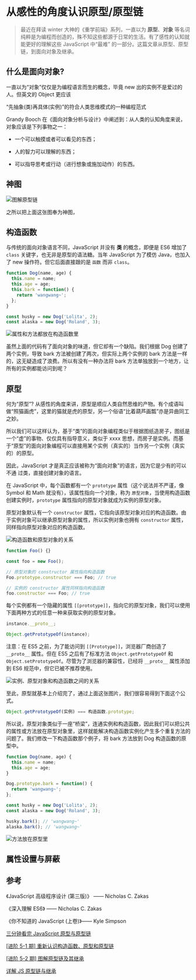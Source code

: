 # 从感性的角度认识原型/原型链 

> 最近在拜读 winter 大神的《重学前端》系列，一直以为 **原型**、**对象** 等名词纯粹是为编程而创造的，殊不知这些都源于日常的生活。有了感性的认知就能更好的理解这些 JavaScript 中“最难” 的一部分。这篇文章从原型、原型链，到面向对象及继承。

## 什么是面向对象?

一直以为“对象”仅仅是为编程语言而生的概念，毕竟 new 出的实例不是爱过的人。但英文的 Object 更应该

“先抽象(类)再具体(实例)”的符合人类思维模式的一种编程范式

Grandy Booch 在《面向对象分析与设计》中阐述到：从人类的认知角度来说，对象应该是下列事物之一：

- 一个可以触摸或者可以看见的东西；

- 人的智力可以理解的东西；

- 可以指导思考或行动（进行想象或施加动作）的东西。

## 神图

![图解原型链](https://yancey-assets.oss-cn-beijing.aliyuncs.com/161c172f0c940ffe.png)

之所以把上面这张图奉为神图，

## 构造函数

与传统的面向对象语言不同，JavaScript 并没有 **类** 的概念，即便是 ES6 增加了 `class` 关键字，也无非是原型的语法糖。当年 JavaScript 为了模仿 Java，也加入了 new 操作符。但它后面直接跟的是 `函数` 而非 `class`。

```js
function Dog(name, age) {
  this.name = name;
  this.age = age;
  this.bark = function() {
    return 'wangwang~';
  };
}

const husky = new Dog('Lolita', 2);
const alaska = new Dog('Roland', 3);
```

![属性和方法都放在构造函数里](https://yancey-assets.oss-cn-beijing.aliyuncs.com/Jietu20190408-182950%402x.jpg)

虽然上面的代码有了面向对象的味道，但它却有一个缺陷。我们根据 Dog 创建了两个实例，导致 bark 方法被创建了两次，但实际上两个实例的 bark 方法是一样的，这无疑造成了浪费。所以有没有一种办法将 bark 方法单独放到一个地方，让所有的实例都能访问到呢？

## 原型

何为“原型”? 从感性的角度来讲，原型是顺应人类自然思维的产物。有个成语叫做“照猫画虎”，这里的猫就是虎的原型，另一个俗语“比着葫芦画瓢”亦是异曲同工之妙。

所以我们可以这样认为，基于“类”的面向对象编程类似于根据图纸造房子，图纸是一个“虚”的事物、仅仅具有指导意义，类似于 xxxx 思想，而房子是实例。而基于“原型”的面向对象编程可以直接用某个实例（真实的）当作另一个实例（真实的）的原型。

因此，JavaScript 才是真正应该被称为“面向对象”的语言，因为它是少有的可以不通
过类，直接创建对象的语言。

在 JavaScript 中，每个函数都有一个 `prototype` 属性（这个说法并不严谨，像 Symbol 和 Math 就没有），该属性指向一个对象，称为 `原型对象`，当使用构造函数创建实例时，`prototype` 属性指向的原型对象就成为实例的原型对象。

原型对象默认有一个 `constructor` 属性，它指向该原型对象对应的构造函数。由于实例对象可以继承原型对象的属性，所以实例对象也拥有 `constructor` 属性，同样指向原型对象对应的构造函数。

![构造函数和原型对象的关系](https://yancey-assets.oss-cn-beijing.aliyuncs.com/68747470733a2f2f7773312e73696e61696d672e636e2f6c617267652f303036744e6337396c79316730326a3731396164626a333076613034696a72772e6a7067.jpeg)

```js
function Foo() {}

const foo = new Foo();

// 原型对象的 constructor 属性指向构造函数
Foo.prototype.constructor === Foo; // true

// 实例的 constructor 属性同样指向构造函数
foo.constructor === Foo; // true
```

每个实例都有一个隐藏的属性 `[[prototype]]`，指向它的原型对象，我们可以使用下面两种方式的任意一种来获取实例的原型对象。

```js
instance.__proto__;

Object.getPrototypeOf(instance);
```

注意：在 ES5 之前，为了能访问到 `[[Prototype]]`，浏览器厂商创造了 `__proto__` 属性。但在 ES5 之后有了标准方法 `Object.getPrototypeOf` 和 `Object.setPrototypeOf`。尽管为了浏览器的兼容性，已经将 `__proto__` 属性添加到 ES6 规范中，但它已被不推荐使用。

![实例、原型对象和构造函数之间的关系](https://yancey-assets.oss-cn-beijing.aliyuncs.com/68747470733a2f2f7773342e73696e61696d672e636e2f6c617267652f303036744e6337396c7931673032716b7264636d6b6a3330726b3064676a736f2e6a7067.jpeg)

至此，原型就基本上介绍完了，通过上面这张图片，我们很容易得到下面这个公式。

```js
Object.getPrototypeOf(实例) === 构造函数.prototype;
```

所以说，原型对象类似于一座“桥梁”，连通实例和构造函数，因此我们可以把公共的属性或方法放在原型对象里，这样就能解决构造函数实例化产生多个重复方法的问题了。我们修改一下构造函数那个例子，将 bark 方法放到 Dog 构造函数的原型中。

```js
function Dog(name, age) {
  this.name = name;
  this.age = age;
}

Dog.prototype.bark = function() {
  return 'wangwang~';
};

const husky = new Dog('Lolita', 2);
const alaska = new Dog('Roland', 3);

husky.bark(); // 'wangwang~'
alaska.bark(); // 'wangwang~'
```

![方法放在原型里](https://yancey-assets.oss-cn-beijing.aliyuncs.com/Jietu20190408-162254%402x.jpg)

## 属性设置与屏蔽

## 参考

《JavaScript 高级程序设计 (第三版)》 —— Nicholas C. Zakas

《深入理解 ES6》 —— Nicholas C. Zakas

《你不知道的 JavaScript (上卷)》—— Kyle Simpson

[三分钟看完 JavaScript 原型与原型链](https://juejin.im/post/5a94c0de5188257a8929d837)

[[进阶 5-1 期] 重新认识构造函数、原型和原型链](https://github.com/yygmind/blog/issues/32)

[[进阶 5-2 期] 图解原型链及其继承](https://juejin.im/post/5ca9cebb6fb9a05e505c5f81)

[详解 JS 原型链与继承](http://louiszhai.github.io/2015/12/15/prototypeChain/)
